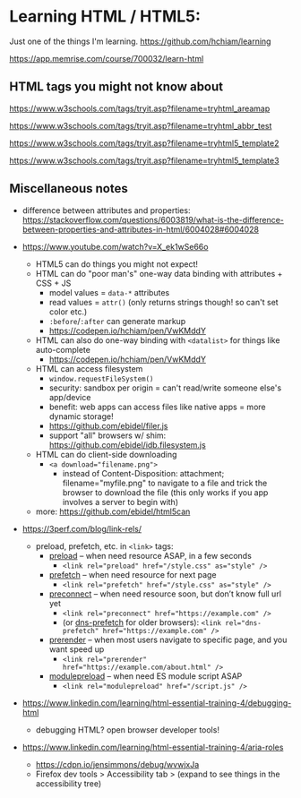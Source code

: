 # Learning HTML / HTML5:

Just one of the things I'm learning. <https://github.com/hchiam/learning>

<https://app.memrise.com/course/700032/learn-html>

## HTML tags you might not know about

<https://www.w3schools.com/tags/tryit.asp?filename=tryhtml_areamap>

<https://www.w3schools.com/tags/tryit.asp?filename=tryhtml_abbr_test>

<https://www.w3schools.com/tags/tryit.asp?filename=tryhtml5_template2>

<https://www.w3schools.com/tags/tryit.asp?filename=tryhtml5_template3>

## Miscellaneous notes

- difference between attributes and properties: https://stackoverflow.com/questions/6003819/what-is-the-difference-between-properties-and-attributes-in-html/6004028#6004028

- <https://www.youtube.com/watch?v=X_ek1wSe66o>
  - HTML5 can do things you might not expect!
  - HTML can do "poor man's" one-way data binding with attributes + CSS + JS
    - model values = `data-*` attributes
    - read values = `attr()` (only returns strings though! so can't set color etc.)
    - `:before`/`:after` can generate markup
    - <https://codepen.io/hchiam/pen/VwKMddY>
  - HTML can also do one-way binding with `<datalist>` for things like auto-complete
    - <https://codepen.io/hchiam/pen/VwKMddY>
  - HTML can access filesystem
    - `window.requestFileSystem()`
    - security: sandbox per origin = can't read/write someone else's app/device
    - benefit: web apps can access files like native apps = more dynamic storage!
    - <https://github.com/ebidel/filer.js>
    - support "all" browsers w/ shim: <https://github.com/ebidel/idb.filesystem.js>
  - HTML can do client-side downloading
    - `<a download="filename.png">`
      - instead of Content-Disposition: attachment; filename="myfile.png" to navigate to a file and trick the browser to download the file (this only works if you app involves a server to begin with)
  - more: <https://github.com/ebidel/html5can>
- <https://3perf.com/blog/link-rels/>
  - preload, prefetch, etc. in `<link>` tags:
    - [preload](https://3perf.com/blog/link-rels/#preload) – when need resource ASAP, in a few seconds
      - `<link rel="preload" href="/style.css" as="style" />`
    - [prefetch](https://3perf.com/blog/link-rels/#prefetch) – when need resource for next page
      - `<link rel="prefetch" href="/style.css" as="style" />`
    - [preconnect](https://3perf.com/blog/link-rels/#preconnect) – when need resource soon, but don’t know full url yet
      - `<link rel="preconnect" href="https://example.com" />`
      - (or [dns-prefetch](https://3perf.com/blog/link-rels/#dns-prefetch) for older browsers): `<link rel="dns-prefetch" href="https://example.com" />`
    - [prerender](https://3perf.com/blog/link-rels/#prerender) – when most users navigate to specific page, and you want speed up
      - `<link rel="prerender" href="https://example.com/about.html" />`
    - [modulepreload](https://3perf.com/blog/link-rels/#modulepreload) – when need ES module script ASAP
      - `<link rel="modulepreload" href="/script.js" />`
- <https://www.linkedin.com/learning/html-essential-training-4/debugging-html>
  - debugging HTML? open browser developer tools!
- <https://www.linkedin.com/learning/html-essential-training-4/aria-roles>
  - <https://cdpn.io/jensimmons/debug/wvwjxJa>
  - Firefox dev tools > Accessibility tab > (expand to see things in the accessibility tree)
